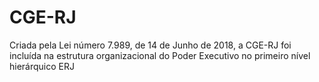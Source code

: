 # CGE-RJ
Criada pela Lei número 7.989, de 14 de Junho de 2018, a CGE-RJ foi incluída na estrutura organizacional do Poder Executivo no primeiro nível hierárquico ERJ
